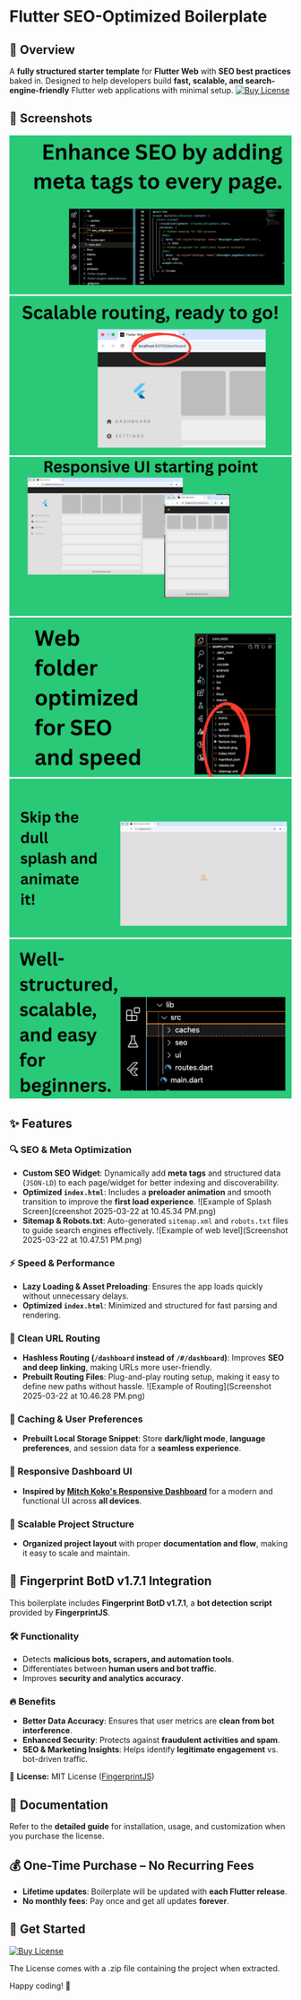 # Flutter SEO-Optimized Boilerplate

## 🚀 Overview

A **fully structured starter template** for **Flutter Web** with **SEO best practices** baked in. Designed to help developers build **fast, scalable, and search-engine-friendly** Flutter web applications with minimal setup.
<a href="https://webshipflutter.lemonsqueezy.com/checkout" target="_blank">
    <img src="https://img.shields.io/badge/Buy%20License-%F0%9F%9A%80-blue?style=for-the-badge" alt="Buy License">
</a>


## 📸 Screenshots

![Alt text](images/1.png)
![Alt text](images/2.png)
![Alt text](images/3.png)
![Alt text](images/4.png)
![Alt text](images/5.png)
![Alt text](images/6.png)



## ✨ Features

### 🔍 SEO & Meta Optimization
- **Custom SEO Widget**: Dynamically add **meta tags** and structured data (`JSON-LD`) to each page/widget for better indexing and discoverability.
- **Optimized `index.html`**: Includes a **preloader animation** and smooth transition to improve the **first load experience**.
  ![Example of Splash Screen](creenshot 2025-03-22 at 10.45.34 PM.png)
- **Sitemap & Robots.txt**: Auto-generated `sitemap.xml` and `robots.txt` files to guide search engines effectively.
  ![Example of web level](Screenshot 2025-03-22 at 10.47.51 PM.png)

### ⚡️ Speed & Performance
- **Lazy Loading & Asset Preloading**: Ensures the app loads quickly without unnecessary delays.
- **Optimized `index.html`**: Minimized and structured for fast parsing and rendering.

### 📌 Clean URL Routing
- **Hashless Routing (`/dashboard` instead of `/#/dashboard`)**: Improves **SEO and deep linking**, making URLs more user-friendly.
- **Prebuilt Routing Files**: Plug-and-play routing setup, making it easy to define new paths without hassle.
  ![Example of Routing](Screenshot 2025-03-22 at 10.46.28 PM.png) 

### 💾 Caching & User Preferences
- **Prebuilt Local Storage Snippet**: Store **dark/light mode**, **language preferences**, and session data for a **seamless experience**.

### 🎨 Responsive Dashboard UI
- **Inspired by [Mitch Koko's Responsive Dashboard](https://github.com/mitchkoko/responsivedashboard/tree/master)** for a modern and functional UI across **all devices**.

### 📂 Scalable Project Structure
- **Organized project layout** with proper **documentation and flow**, making it easy to scale and maintain.

## 🔐 Fingerprint BotD v1.7.1 Integration

This boilerplate includes **Fingerprint BotD v1.7.1**, a **bot detection script** provided by **FingerprintJS**.

### 🛠 Functionality
- Detects **malicious bots, scrapers, and automation tools**.
- Differentiates between **human users and bot traffic**.
- Improves **security and analytics accuracy**.

### 🔥 Benefits
- **Better Data Accuracy**: Ensures that user metrics are **clean from bot interference**.
- **Enhanced Security**: Protects against **fraudulent activities and spam**.
- **SEO & Marketing Insights**: Helps identify **legitimate engagement** vs. bot-driven traffic.

📜 **License:** MIT License ([FingerprintJS](https://fingerprint.com))

## 📖 Documentation
Refer to the **detailed guide** for installation, usage, and customization when you purchase the license.


## 💰 One-Time Purchase – No Recurring Fees
- **Lifetime updates**: Boilerplate will be updated with **each Flutter release**.
- **No monthly fees**: Pay once and get all updates **forever**.

## 📌 Get Started
<a href="https://webshipflutter.lemonsqueezy.com/checkout" target="_blank">
    <img src="https://img.shields.io/badge/Buy%20License-%F0%9F%9A%80-blue?style=for-the-badge" alt="Buy License">
</a>

The License comes with a .zip file containing the project when extracted.

Happy coding! 🚀

